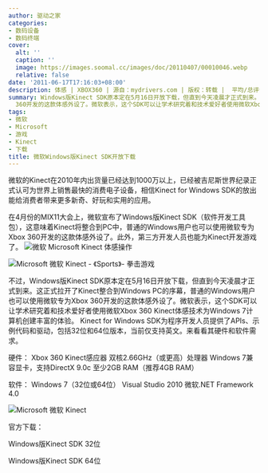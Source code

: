 ```yaml
---
author: 驱动之家
categories:
- 数码设备
- 数码终端
cover:
  alt: ''
  caption: ''
  image: https://images.soomal.cc/images/doc/20110407/00010046.webp
  relative: false
date: '2011-06-17T17:16:03+08:00'
description: 体感 | XBOX360 | 源自：mydrivers.com | 版权：转载 |  平均/总评分：10.00/20
summary: Windows版Kinect SDK原本定在5月16日开放下载，但直到今天凌晨才正式到来。这正式拉开了Kinect整合到Windows PC的序幕，普通的Windows用户也可以使用微软专为Xbox
  360开发的这款体感外设了。微软表示，这个SDK可以让学术研究着和技术爱好者使用微软Xbox 360 Kinect体感技术为Windows 7计算机创建丰富的体验。
tags:
- 微软
- Microsoft
- 游戏
- Kinect
- 下载
title: 微软Windows版Kinect SDK开放下载
---
```


微软的Kinect在2010年内出货量已经达到1000万以上，已经被吉尼斯世界纪录正式认可为世界上销售最快的消费电子设备，相信Kinect for Windows SDK的放出能给消费者带来更多新奇、好玩和实用的应用。



在4月份的MIX11大会上，微软宣布了Windows版Kinect SDK（软件开发工具包），这意味着Kinect将整合到PC中，普通的Windows用户也可以使用微软专为Xbox 360开发的这款体感外设了。此外，第三方开发人员也能为Kinect开发游戏了。
![微软 Microsoft Kinect 体感操作](https://images.soomal.cc/images/doc/20100721/00006440.webp)




![Microsoft 微软 Kinect - 《Sports》- 拳击游戏](https://images.soomal.cc/images/doc/20110428/00010538.webp)




不过，Windows版Kinect SDK原本定在5月16日开放下载，但直到今天凌晨才正式到来。这正式拉开了Kinect整合到Windows PC的序幕，普通的Windows用户也可以使用微软专为Xbox 360开发的这款体感外设了。微软表示，这个SDK可以让学术研究着和技术爱好者使用微软Xbox 360 Kinect体感技术为Windows 7计算机创建丰富的体验。
Kinect for Windows SDK为程序开发人员提供了APIs、示例代码和驱动，包括32位和64位版本，当前仅支持英文。来看看其硬件和软件需求。

硬件：
Xbox 360 Kinect感应器
双核2.66GHz（或更高）处理器
Windows 7兼容显卡，支持DirectX 9.0c
至少2GB RAM（推荐4GB RAM）



软件：
Windows 7（32位或64位）
Visual Studio 2010
微软.NET Framework 4.0


![Microsoft 微软 Kinect](https://images.soomal.cc/images/doc/20110407/00010045.webp)




官方下载：

Windows版Kinect SDK 32位


Windows版Kinect SDK 64位